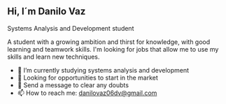 ## Hi, I´m Danilo Vaz

Systems Analysis and Development student

A student with a growing ambition and thirst for knowledge, with good learning and teamwork skills. I'm looking for jobs that allow me to use my skills and learn new techniques.

- 🌱 I’m currently studying systems analysis and development
- 💼 Looking for opportunities to start in the market
- 💬 Send a message to clear any doubts
- 📫 How to reach me: danilovaz06dv@gmail.com


